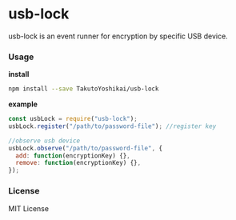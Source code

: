 # usb-lock
usb-lock is an event runner for encryption by specific USB device.

### Usage
**install**
```bash
npm install --save TakutoYoshikai/usb-lock
```

**example**
```javascript
const usbLock = require("usb-lock");
usbLock.register("/path/to/password-file"); //register key

//observe usb device
usbLock.observe("/path/to/password-file", {
  add: function(encryptionKey) {},
  remove: function(encryptionKey) {},
});
```

### License
MIT License
